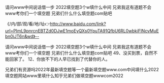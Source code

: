 请问www中间说话借一步
2022填空题3个w填什么中间
兄弟我这有道题不会www考你们一个填空题
兄弟们什么什么填空题com贴吧


《/内/部/观/看/地/址👉http://www.baidu.com/link?url=PImL9pnrcnEBTZd0DJwE1moEyQXs0YpuTA91QfbU6RL0wbkiFlNcvMuEbn0iJT6n&wd》--

请问www中间说话借一步
2022填空题3个w填什么中间
兄弟我这有道题不会www考你们一个填空题
兄弟们什么什么填空题com贴吧
	49、没买到票，自然不能回家了。
	12、你放不下的人早已找到了代替你的人。





兄弟们有资源吗2022年最新填空题等一个最新填空题www.com中间填什么2022填空题网站www里填什么知乎兄弟们做填空题wwwcom2022
